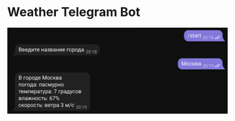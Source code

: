 # Weather Telegram Bot

![Image alt](https://github.com/m1cron/weather_bot/raw/master/screens/1.png)
